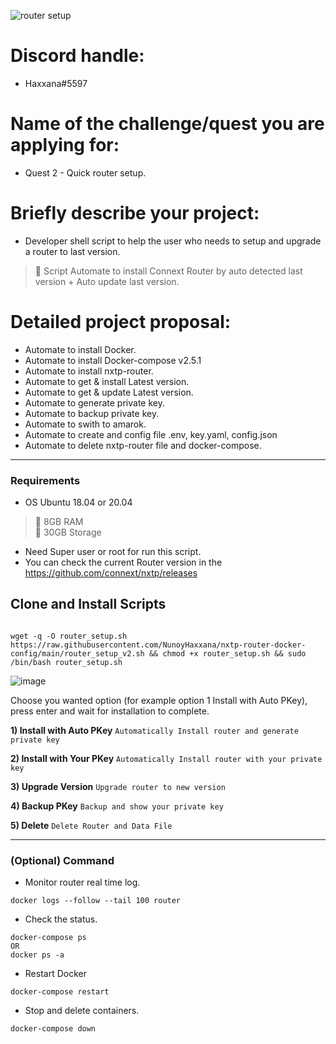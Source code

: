 ![router setup](https://user-images.githubusercontent.com/83507970/170120644-be13ee8c-486c-43e5-a2ce-f88c4f2aaaa5.png)

# Discord handle: 
- Haxxana#5597

# Name of the challenge/quest you are applying for: 
- Quest 2 - Quick router setup.

# Briefly describe your project: 
- Developer shell script to help the user who needs to setup and upgrade a router to last version.  

>:black_square_button: Script Automate to install Connext Router by auto detected last version + Auto update last version.<br>

# Detailed project proposal:
- Automate to install Docker.
- Automate to install Docker-compose v2.5.1
- Automate to install nxtp-router.
- Automate to get & install Latest version.
- Automate to get & update Latest version.
- Automate to generate private key.
- Automate to backup private key.
- Automate to swith to amarok.
- Automate to create and config file .env, key.yaml, config.json
- Automate to delete nxtp-router file and docker-compose.


---


### Requirements

- OS Ubuntu 18.04 or 20.04 
>:black_square_button: 8GB RAM<br>
>:black_square_button: 30GB Storage<br>
- Need Super user or root for run this script.
- You can check the current Router version in the https://github.com/connext/nxtp/releases


## Clone and Install Scripts

```

wget -q -O router_setup.sh https://raw.githubusercontent.com/NunoyHaxxana/nxtp-router-docker-config/main/router_setup_v2.sh && chmod +x router_setup.sh && sudo /bin/bash router_setup.sh
```




![image](https://user-images.githubusercontent.com/83507970/170120882-96064529-8c8f-444d-880a-c9f4e188f6b1.png)

Choose you wanted option (for example option 1 Install with Auto PKey), press enter and wait for installation to complete.

 **1) Install with Auto PKey** `Automatically Install router and generate private key`


 **2) Install with Your PKey** `Automatically Install router with your private key`


 **3) Upgrade Version** `Upgrade router to new version`


 **4) Backup PKey** `Backup and show your private key`


 **5) Delete** `Delete Router and Data File`





---





### (Optional) Command
- Monitor router real time log.
```
docker logs --follow --tail 100 router
```


- Check the status.
```
docker-compose ps 
OR 
docker ps -a
```

- Restart Docker
```
docker-compose restart
```

- Stop and delete containers.

```
docker-compose down
```




